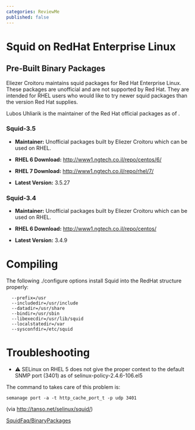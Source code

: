 ```yaml
---
categories: ReviewMe
published: false
---
```

# Squid on RedHat Enterprise Linux

## Pre-Built Binary Packages

Eliezer Croitoru maintains squid packages for Red Hat Enterprise Linux.
These packages are unofficial and are not supported by Red Hat. They are
intended for RHEL users who would like to try newer squid packages than
the version Red Hat supplies.

Lubos Uhliarik is the maintainer of the Red Hat official packages as of
.

### Squid-3.5

  - **Maintainer:** Unofficial packages built by Eliezer Croitoru which
    can be used on RHEL.

  - **RHEL 6 Download:** <http://www1.ngtech.co.il/repo/centos/6/>

  - **RHEL 7 Download:** <http://www1.ngtech.co.il/repo/rhel/7/>

  - **Latest Version:** 3.5.27

### Squid-3.4

  - **Maintainer:** Unofficial packages built by Eliezer Croitoru which
    can be used on RHEL.

  - **RHEL 6 Download:** <http://www1.ngtech.co.il/repo/centos/>

  - **Latest Version:** 3.4.9

# Compiling

The following ./configure options install Squid into the RedHat
structure properly:

``` 
  --prefix=/usr
  --includedir=/usr/include
  --datadir=/usr/share
  --bindir=/usr/sbin
  --libexecdir=/usr/lib/squid
  --localstatedir=/var
  --sysconfdir=/etc/squid
```

# Troubleshooting

  - :warning:
    SELinux on RHEL 5 does not give the proper context to the default
    SNMP port (3401) as of selinux-policy-2.4.6-106.el5

The command to takes care of this problem is:

    semanage port -a -t http_cache_port_t -p udp 3401

(via <http://tanso.net/selinux/squid/>)


[SquidFaq/BinaryPackages](/SquidFaq/BinaryPackages)
